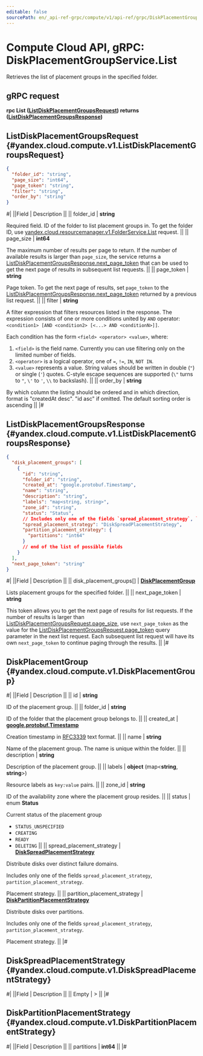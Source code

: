 ```yaml
---
editable: false
sourcePath: en/_api-ref-grpc/compute/v1/api-ref/grpc/DiskPlacementGroup/list.md
---
```


# Compute Cloud API, gRPC: DiskPlacementGroupService.List

Retrieves the list of placement groups in the specified folder.

## gRPC request

**rpc List ([ListDiskPlacementGroupsRequest](#yandex.cloud.compute.v1.ListDiskPlacementGroupsRequest)) returns ([ListDiskPlacementGroupsResponse](#yandex.cloud.compute.v1.ListDiskPlacementGroupsResponse))**

## ListDiskPlacementGroupsRequest {#yandex.cloud.compute.v1.ListDiskPlacementGroupsRequest}

```json
{
  "folder_id": "string",
  "page_size": "int64",
  "page_token": "string",
  "filter": "string",
  "order_by": "string"
}
```

#|
||Field | Description ||
|| folder_id | **string**

Required field. ID of the folder to list placement groups in.
To get the folder ID, use [yandex.cloud.resourcemanager.v1.FolderService.List](/docs/resource-manager/api-ref/grpc/Folder/list#List) request. ||
|| page_size | **int64**

The maximum number of results per page to return. If the number of available
results is larger than `page_size`,
the service returns a [ListDiskPlacementGroupsResponse.next_page_token](#yandex.cloud.compute.v1.ListDiskPlacementGroupsResponse)
that can be used to get the next page of results in subsequent list requests. ||
|| page_token | **string**

Page token. To get the next page of results,
set `page_token` to the [ListDiskPlacementGroupsResponse.next_page_token](#yandex.cloud.compute.v1.ListDiskPlacementGroupsResponse)
returned by a previous list request. ||
|| filter | **string**

A filter expression that filters resources listed in the response.
The expression consists of one or more conditions united by `AND` operator: `<condition1> [AND <condition2> [<...> AND <conditionN>]]`.

Each condition has the form `<field> <operator> <value>`, where:
1. `<field>` is the field name. Currently you can use filtering only on the limited number of fields.
2. `<operator>` is a logical operator, one of `=`, `!=`, `IN`, `NOT IN`.
3. `<value>` represents a value.
String values should be written in double (`"`) or single (`'`) quotes. C-style escape sequences are supported (`\"` turns to `"`, `\'` to `'`, `\\` to backslash). ||
|| order_by | **string**

By which column the listing should be ordered and in which direction,
format is "createdAt desc". "id asc" if omitted.
The default sorting order is ascending ||
|#

## ListDiskPlacementGroupsResponse {#yandex.cloud.compute.v1.ListDiskPlacementGroupsResponse}

```json
{
  "disk_placement_groups": [
    {
      "id": "string",
      "folder_id": "string",
      "created_at": "google.protobuf.Timestamp",
      "name": "string",
      "description": "string",
      "labels": "map<string, string>",
      "zone_id": "string",
      "status": "Status",
      // Includes only one of the fields `spread_placement_strategy`, `partition_placement_strategy`
      "spread_placement_strategy": "DiskSpreadPlacementStrategy",
      "partition_placement_strategy": {
        "partitions": "int64"
      }
      // end of the list of possible fields
    }
  ],
  "next_page_token": "string"
}
```

#|
||Field | Description ||
|| disk_placement_groups[] | **[DiskPlacementGroup](#yandex.cloud.compute.v1.DiskPlacementGroup)**

Lists placement groups for the specified folder. ||
|| next_page_token | **string**

This token allows you to get the next page of results for list requests. If the number of results
is larger than [ListDiskPlacementGroupsRequest.page_size](#yandex.cloud.compute.v1.ListDiskPlacementGroupsRequest), use
`next_page_token` as the value
for the [ListDiskPlacementGroupsRequest.page_token](#yandex.cloud.compute.v1.ListDiskPlacementGroupsRequest) query parameter
in the next list request. Each subsequent list request will have its own
`next_page_token` to continue paging through the results. ||
|#

## DiskPlacementGroup {#yandex.cloud.compute.v1.DiskPlacementGroup}

#|
||Field | Description ||
|| id | **string**

ID of the placement group. ||
|| folder_id | **string**

ID of the folder that the placement group belongs to. ||
|| created_at | **[google.protobuf.Timestamp](https://developers.google.com/protocol-buffers/docs/reference/google.protobuf#timestamp)**

Creation timestamp in [RFC3339](https://www.ietf.org/rfc/rfc3339.txt) text format. ||
|| name | **string**

Name of the placement group.
The name is unique within the folder. ||
|| description | **string**

Description of the placement group. ||
|| labels | **object** (map<**string**, **string**>)

Resource labels as `key:value` pairs. ||
|| zone_id | **string**

ID of the availability zone where the placement group resides. ||
|| status | enum **Status**

Current status of the placement group

- `STATUS_UNSPECIFIED`
- `CREATING`
- `READY`
- `DELETING` ||
|| spread_placement_strategy | **[DiskSpreadPlacementStrategy](#yandex.cloud.compute.v1.DiskSpreadPlacementStrategy)**

Distribute disks over distinct failure domains.

Includes only one of the fields `spread_placement_strategy`, `partition_placement_strategy`.

Placement strategy. ||
|| partition_placement_strategy | **[DiskPartitionPlacementStrategy](#yandex.cloud.compute.v1.DiskPartitionPlacementStrategy)**

Distribute disks over partitions.

Includes only one of the fields `spread_placement_strategy`, `partition_placement_strategy`.

Placement strategy. ||
|#

## DiskSpreadPlacementStrategy {#yandex.cloud.compute.v1.DiskSpreadPlacementStrategy}

#|
||Field | Description ||
|| Empty | > ||
|#

## DiskPartitionPlacementStrategy {#yandex.cloud.compute.v1.DiskPartitionPlacementStrategy}

#|
||Field | Description ||
|| partitions | **int64** ||
|#